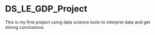# DS_LE_GDP_Project
 This is my first project using data science tools to interpret data and get strong conclusions.
